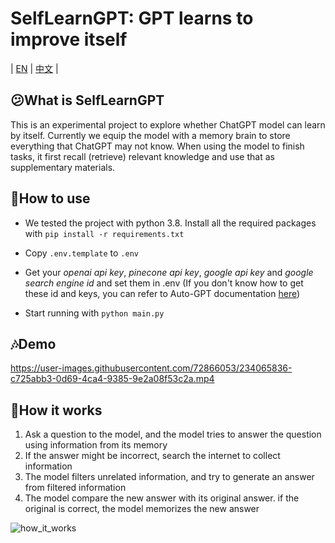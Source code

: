 # SelfLearnGPT: GPT learns to improve itself

| [EN](https://github.com/Reason-Wang/SelfLearnGPT/blob/main/README.md) | [中文](https://github.com/Reason-Wang/SelfLearnGPT/blob/main/docs/README-ZH.md) |

## 😕What is SelfLearnGPT

This is an experimental project to explore whether ChatGPT model can learn by itself. Currently we equip the model with a memory brain to store everything that ChatGPT may not know. When using the model to finish tasks, it first recall (retrieve) relevant knowledge and use that as supplementary materials.

## 🧰How to use

+ We tested the project with python 3.8. Install all the required packages with `pip install -r requirements.txt`

+ Copy `.env.template` to `.env`
+ Get your *openai api key*, *pinecone api key*, *google api key* and *google search engine id* and set them in .env (If you don't know how to get these id and keys, you can refer to Auto-GPT documentation [here](https://significant-gravitas.github.io/Auto-GPT/configuration/search/)) 
+ Start running with `python main.py`

## 🎶Demo

https://user-images.githubusercontent.com/72866053/234065836-c725abb3-0d69-4ca4-9385-9e2a08f53c2a.mp4

## 📖How it works

1. Ask a question to the model, and the model tries to answer the question using information from its memory
2. If the answer might be incorrect, search the internet to collect information
3. The model filters unrelated information, and try to generate an answer from filtered information
4. The model compare the new answer with its original answer. if the original is correct, the model memorizes the new answer

![how_it_works](https://user-images.githubusercontent.com/72866053/234168105-97f9cdb1-78c4-4b25-b02b-009966782d57.png)
